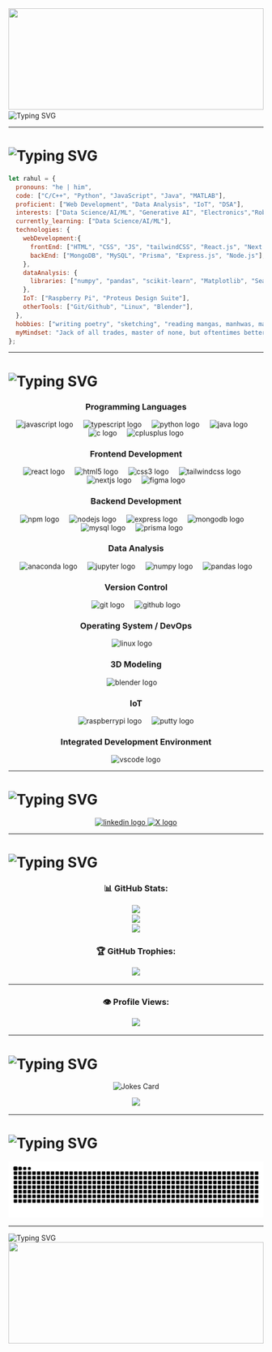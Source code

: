 <img src="https://media3.giphy.com/media/v1.Y2lkPTc5MGI3NjExczhsZDk2dGp3NGlua2plcmxidnUzZ2ZvZGxud2MzNm5mOXFpc3BlYiZlcD12MV9pbnRlcm5hbF9naWZfYnlfaWQmY3Q9Zw/tptFQ8QAJYYvu/giphy.gif" width="100%" height="200"/>

<img src="https://readme-typing-svg.herokuapp.com?font=Fira+Code&size=24&pause=1000&color=2a903c&width=800&lines=Welcome+to+RahuL's+GitHub+Profile!;Curious+,+Creative+,+Tech+Enthusiast;Always+Learning+%26+Building+Awesome+Stuff!" alt="Typing SVG">

---

# <img src="https://readme-typing-svg.herokuapp.com?font=Fira+Code&size=24&pause=500&color=2a903c&width=800&lines=👨‍💻+About+Me" alt="Typing SVG">
```js
let rahul = {
  pronouns: "he | him",
  code: ["C/C++", "Python", "JavaScript", "Java", "MATLAB"],
  proficient: ["Web Development", "Data Analysis", "IoT", "DSA"],
  interests: ["Data Science/AI/ML", "Generative AI", "Electronics","Robotics", "Computer Vision", "Game Development", "Ethical Hacking"],
  currently_learning: ["Data Science/AI/ML"],
  technologies: {
    webDevelopment:{
      frontEnd: ["HTML", "CSS", "JS", "tailwindCSS", "React.js", "Next.js", "Shadcn UI", "Figma", "Framer"],
      backEnd: ["MongoDB", "MySQL", "Prisma", "Express.js", "Node.js"],
    },
    dataAnalysis: {
      libraries: ["numpy", "pandas", "scikit-learn", "Matplotlib", "Seaborn"]
    },
    IoT: ["Raspberry Pi", "Proteus Design Suite"],
    otherTools: ["Git/Github", "Linux", "Blender"],
  },
  hobbies: ["writing poetry", "sketching", "reading mangas, manhwas, manhuas", "animes", "playing story-driven games", "football"],
  myMindset: "Jack of all trades, master of none, but oftentimes better than master of one."
};
```

--- 

# <img src="https://readme-typing-svg.herokuapp.com?font=Fira+Code&size=24&pause=1000&color=2a903c&width=800&lines=🧑🏻‍💻+Technologies+I+can+cook+with" alt="Typing SVG">

<div align="center">
  
  <!-- Programming Languages -->
  <h3>Programming Languages</h3>
  <img src="https://cdn.jsdelivr.net/gh/devicons/devicon/icons/javascript/javascript-original.svg" height="40" alt="javascript logo"  />
  <img width="12" />
  <img src="https://cdn.jsdelivr.net/gh/devicons/devicon/icons/typescript/typescript-original.svg" height="40" alt="typescript logo"  />
  <img width="12" />
  <img src="https://cdn.jsdelivr.net/gh/devicons/devicon/icons/python/python-original.svg" height="40" alt="python logo"  />
  <img width="12" />
  <img src="https://cdn.jsdelivr.net/gh/devicons/devicon/icons/java/java-original.svg" height="40" alt="java logo"  />
  <img width="12" />
  <img src="https://cdn.jsdelivr.net/gh/devicons/devicon/icons/c/c-original.svg" height="40" alt="c logo"  />
  <img width="12" />
  <img src="https://cdn.jsdelivr.net/gh/devicons/devicon/icons/cplusplus/cplusplus-original.svg" height="40" alt="cplusplus logo"  />
  
  <!-- Frontend Development -->
  <h3>Frontend Development</h3>
  <img src="https://cdn.jsdelivr.net/gh/devicons/devicon/icons/react/react-original.svg" height="40" alt="react logo"  />
  <img width="12" />
  <img src="https://cdn.jsdelivr.net/gh/devicons/devicon/icons/html5/html5-original.svg" height="40" alt="html5 logo"  />
  <img width="12" />
  <img src="https://cdn.jsdelivr.net/gh/devicons/devicon/icons/css3/css3-original.svg" height="40" alt="css3 logo"  />
  <img width="12" />
  <img src="https://cdn.jsdelivr.net/gh/devicons/devicon/icons/tailwindcss/tailwindcss-original-wordmark.svg" height="40" alt="tailwindcss logo"  />
  <img width="12" />
  <img src="https://cdn.jsdelivr.net/gh/devicons/devicon/icons/nextjs/nextjs-original.svg" height="40" alt="nextjs logo"  />
  <img width="12" />
  <img src="https://cdn.jsdelivr.net/gh/devicons/devicon/icons/figma/figma-original.svg" height="40" alt="figma logo"  />
  
  <!-- Backend Development -->
  <h3>Backend Development</h3>
  <img src="https://cdn.jsdelivr.net/gh/devicons/devicon/icons/npm/npm-original-wordmark.svg" height="40" alt="npm logo"  />
  <img width="12" />
  <img src="https://cdn.jsdelivr.net/gh/devicons/devicon/icons/nodejs/nodejs-original.svg" height="40" alt="nodejs logo"  />
  <img width="12" />
  <img src="https://cdn.jsdelivr.net/gh/devicons/devicon/icons/express/express-original.svg" height="40" alt="express logo"  />
  <img width="12" />
  <img src="https://cdn.jsdelivr.net/gh/devicons/devicon/icons/mongodb/mongodb-original.svg" height="40" alt="mongodb logo"  />
  <img width="12" />
  <img src="https://cdn.jsdelivr.net/gh/devicons/devicon/icons/mysql/mysql-original.svg" height="40" alt="mysql logo"  />
  <img width="12" />
  <img src="https://cdn.simpleicons.org/prisma/2D3748" height="40" alt="prisma logo" />
  <img width="12" />
  
  <!-- Data Science / AI / Scientific Computing -->
  <h3>Data Analysis</h3>
  <img src="https://cdn.jsdelivr.net/gh/devicons/devicon/icons/anaconda/anaconda-original.svg" height="40" alt="anaconda logo"  />
  <img width="12" />
  <img src="https://cdn.jsdelivr.net/gh/devicons/devicon/icons/jupyter/jupyter-original.svg" height="40" alt="jupyter logo"  />
  <img width="12" />
  <img src="https://cdn.jsdelivr.net/gh/devicons/devicon/icons/numpy/numpy-original.svg" height="40" alt="numpy logo"  />
  <img width="12" />
  <img src="https://cdn.jsdelivr.net/gh/devicons/devicon/icons/pandas/pandas-original.svg" height="40" alt="pandas logo"  />
  
  <!-- Version Control -->
  <h3>Version Control</h3>
  <img src="https://cdn.jsdelivr.net/gh/devicons/devicon/icons/git/git-original.svg" height="40" alt="git logo"  />
  <img width="12" />
  <img src="https://cdn.jsdelivr.net/gh/devicons/devicon/icons/github/github-original.svg" height="40" alt="github logo"  />
  
  <!-- Operating System / DevOps -->
  <h3>Operating System / DevOps</h3>
  <img src="https://cdn.jsdelivr.net/gh/devicons/devicon/icons/linux/linux-original.svg" height="40" alt="linux logo"  />
  <img width="12" />
  
  <!-- 3D Modeling / IoT -->
  <h3>3D Modeling</h3>
  <img src="https://cdn.jsdelivr.net/gh/devicons/devicon/icons/blender/blender-original.svg" height="40" alt="blender logo"  />
  <img width="12" />

  <h3>IoT</h3>
  <img src="https://cdn.jsdelivr.net/gh/devicons/devicon/icons/raspberrypi/raspberrypi-original.svg" height="40" alt="raspberrypi logo"  />
  <img width="12" />
  <img src="https://cdn.jsdelivr.net/gh/devicons/devicon/icons/putty/putty-original.svg" height="40" alt="putty logo"  />
  
  <!-- Integrated Development Environment -->
  <h3>Integrated Development Environment</h3>
  <img src="https://cdn.jsdelivr.net/gh/devicons/devicon/icons/vscode/vscode-original.svg" height="40" alt="vscode logo"  />
</div>

</div>

---

# <img src="https://readme-typing-svg.herokuapp.com?font=Fira+Code&size=24&pause=1000&color=2a903c&width=800&lines=🌏+Cook+With+Me" alt="Typing SVG">
<div align="center">
  <a href="https://www.linkedin.com/in/rahulstack/">
  <img src="https://raw.githubusercontent.com/maurodesouza/profile-readme-generator/master/src/assets/icons/social/linkedin/default.svg" width="52" height="40" alt="linkedin logo"  />
  </a>
  
  <a href="https://x.com/rahulencoded/">
  <img src="https://upload.wikimedia.org/wikipedia/commons/5/53/X_logo_2023_original.svg" width="40" height="40" alt="X logo"  />
  </a>
</div>

---


# <img src="https://readme-typing-svg.herokuapp.com?font=Fira+Code&size=24&pause=1000&color=2a903c&width=800&lines=🏆+GitHub+Achievements" alt="Typing SVG">
<div align="center">

<h3> 📊 GitHub Stats: </h3>

![](https://github-readme-stats.vercel.app/api?username=Rahul-Encoded&theme=shadow_green&hide_border=false&include_all_commits=true&count_private=true)<br/>
![](https://github-readme-streak-stats.herokuapp.com/?user=Rahul-Encoded&theme=shadow_green&hide_border=false)<br/>
![](https://github-readme-stats.vercel.app/api/top-langs/?username=Rahul-Encoded&theme=shadow_green&hide_border=false&include_all_commits=true&count_private=true&layout=compact)

<h3> 🏆 GitHub Trophies: </h3>

![](https://github-profile-trophy.vercel.app/?username=Rahul-Encoded&theme=shadow_green&no-frame=false&no-bg=true&margin-w=4)

---
<h3> 👁️ Profile Views: </h3>
<img src="https://profile-counter.glitch.me/Rahul-Encoded/count.svg?"  />

---
</div>

# <img src="https://readme-typing-svg.herokuapp.com?font=Fira+Code&size=24&pause=1000&color=2a903c&width=800&lines=✍️+Somebody+cooked+here+😜" alt="Typing SVG">
<div align="center">

![Jokes Card](https://readme-jokes.vercel.app/api?type=vertical&hideBorder&theme=gotham&qColor=%2300FFFF&aColor=%2300FF00)
  
![](https://quotes-github-readme.vercel.app/api?type=vetical&theme=dark)

---
</div>

# <img src="https://readme-typing-svg.herokuapp.com?font=Fira+Code&size=24&pause=1000&color=2a903c&width=800&lines=🐍+Snake+eating+up+OUR+🤨+GitHub+commits" alt="Typing SVG"> 
                       
<img src="https://raw.githubusercontent.com/Rahul-Encoded/Rahul-Encoded/output/snake.svg" alt="Snake animation" />

---
<img src="https://readme-typing-svg.herokuapp.com?font=Fira+Code&size=24&pause=1000&color=2a903c&width=800&lines=👋🏻+Until+we+meet+again+🫂" alt="Typing SVG">
<img src="https://media4.giphy.com/media/v1.Y2lkPTc5MGI3NjExbm85MHhjenZtNXUyaHZ3YXRmeDlpMXRvY2h5NHM0ajR4cXk3OHk0NCZlcD12MV9pbnRlcm5hbF9naWZfYnlfaWQmY3Q9Zw/Uho05vACGIjMk/giphy.gif" width="100%" height="200"/>
